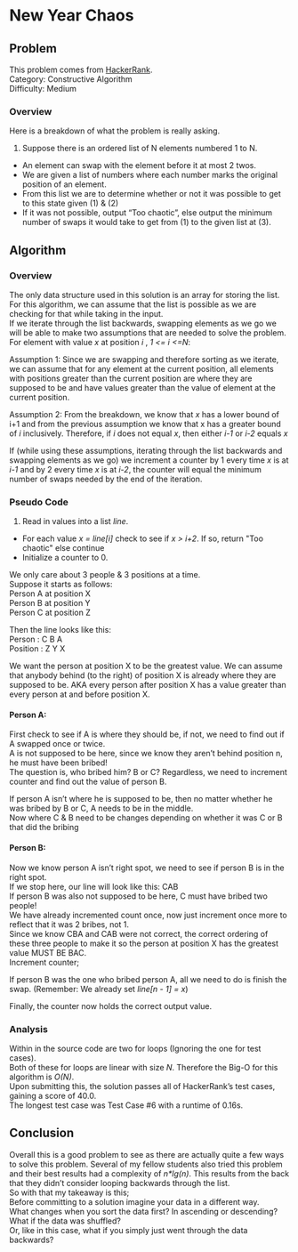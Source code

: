 # New Year Chaos




## Problem
This problem comes from [HackerRank](https://www.hackerrank.com/challenges/new-year-chaos).  
Category: Constructive Algorithm  
Difficulty: Medium

### Overview
Here is a breakdown of what the problem is really asking.

1. Suppose there is an ordered list of N elements numbered 1 to N.
- An element can swap with the element before it at most 2 twos.
- We are given a list of numbers where each number marks the original position of an element.
- From this list we are to determine whether or not it was possible to get to this state given (1) & (2)
- If it was not possible, output “Too chaotic”, else output the minimum number of swaps it would take to get from (1) to the given list at (3).

## Algorithm
### Overview
The only data structure used in this solution is an array for storing the list.  
For this algorithm, we can assume that the list is possible as we are checking for that while taking in the input.  
If we iterate through the list backwards, swapping elements as we go we will be able to make two assumptions that are needed to solve the problem.  
For element with value _x_ at position _i_ , _1 <= i <=N_:

Assumption 1: Since we are swapping and therefore sorting as we iterate, we can assume that for any element at the current position, all elements with positions greater than the current position are where they are supposed to be and have values greater than the value of element at the current position.

Assumption 2: From the breakdown, we know that _x_ has a lower bound of i+1 and from the previous assumption we know that x has a greater bound of _i_ inclusively. Therefore, if _i_ does not equal _x_, then either _i-1_ or _i-2_ equals _x_

If (while using these assumptions, iterating through the list backwards and swapping elements as we go) we increment a counter by 1 every time _x_ is at _i-1_ and by 2 every time _x_ is at _i-2_, the counter will equal the minimum number of swaps needed by the end of the iteration.

### Pseudo Code
1. Read in values into a list _line_.
- For each value _x = line[i]_ check to see if _x > i+2_. If so, return "Too chaotic" else continue
- Initialize a counter to 0.

We only care about 3 people & 3 positions at a time.  
Suppose it starts as follows:  
Person A at position X  
Person B at position Y  
Person C at position Z  

Then the line looks like this:  
Person : C B A  
Position : Z Y X  

We want the person at position X to be the greatest value. We can assume that anybody behind (to the right) of position X is already where they are supposed to be. AKA every person after position X has a value greater than every person at and before position X.

#### Person A:
First check to see if A is where they should be, if not, we need to find out if A swapped once or twice.    
A is not supposed to be here, since we know they aren’t behind position n, he must have been bribed!  
The question is, who bribed him? B or C? Regardless, we need to increment counter and find out the value of person B.  

If person A isn’t where he is supposed to be, then no matter whether he was bribed by B or C, A needs to be in the middle.  
Now where C & B need to be changes depending on whether it was C or B that did the bribing

#### Person B:
Now we know person A isn’t right spot, we need to see if person B is in the right spot.  
If we stop here, our line will look like this: CAB  
If person B was also not supposed to be here, C must have bribed two people!  
We have already incremented count once, now just increment once more to reflect that it was 2 bribes, not 1.  
Since we know CBA and CAB were not correct, the correct ordering of these three people to make it so the person at position X has the greatest value MUST BE BAC.  
Increment counter;

If person B was the one who bribed person A, all we need to do is finish the swap. (Remember: We already set _line[n - 1] = x_)

Finally, the counter now holds the correct output value.




### Analysis
Within in the source code are two for loops (Ignoring the one for test cases).  
Both of these for loops are linear with size _N_. Therefore the Big-O for this algorithm is _O(N)_.  
Upon submitting this, the solution passes all of HackerRank’s test cases, gaining a score of 40.0.   
The longest test case was Test Case #6 with a runtime of 0.16s.


## Conclusion
Overall this is a good problem to see as there are actually quite a few ways to solve this problem. Several of my fellow students also tried this problem and their best results had a complexity of _n*lg(n)_. This results from the back that they didn’t consider looping backwards through the list.  
So with that my takeaway is this;  
Before committing to a solution imagine your data in a different way.  
What changes when you sort the data first? In ascending or descending?  
What if the data was shuffled?  
Or, like in this case, what if you simply just went through the data backwards?  
